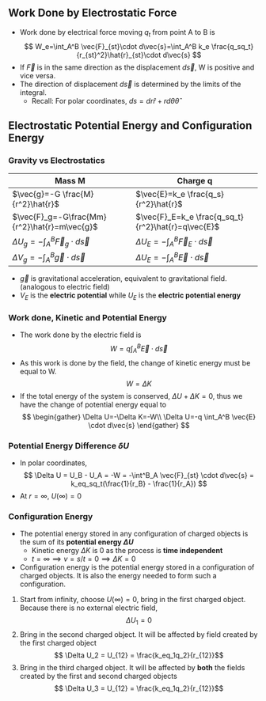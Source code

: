 ## Work Done by Electrostatic Force
- Work done by electrical force moving $q_t$ from point A to B is
$$
W_e=\int_A^B \vec{F}_{st}\cdot d\vec{s}=\int_A^B k_e \frac{q_sq_t}{r_{st}^2}\hat{r}_{st}\cdot d\vec{s}
$$
- If $\vec{F}$ is in the same direction as the displacement $d\vec{s}$, W is positive and vice versa.
- The direction of displacement $d\vec{s}$ is determined by the limits of the integral.
	- Recall: For polar coordinates, $ds = dr\hat{r} + rd\theta\hat{\theta}$
## Electrostatic Potential Energy and Configuration Energy
### Gravity vs Electrostatics
| Mass M | Charge q |
| --- | --- |
| $\vec{g}=-G \frac{M}{r^2}\hat{r}$ | $\vec{E}=k_e \frac{q_s}{r^2}\hat{r}$ |
| $\vec{F}_g=-G\frac{Mm}{r^2}\hat{r}=m\vec{g}$ | $\vec{F}_E=k_e \frac{q_sq_t}{r^2}\hat{r}=q\vec{E}$ |
| $\Delta U_g=-\int_{A}^{B} \vec{F}_g\cdot d\vec{s}$ | $\Delta U_E=-\int_{A}^{B} \vec{F}_E\cdot d\vec{s}$ |
| $\Delta V_g=-\int_{A}^{B} \vec{g}\cdot d\vec{s}$ | $\Delta U_E=-\int_{A}^{B} \vec{E}\cdot d\vec{s}$ |
- $\vec{g}$ is gravitational acceleration, equivalent to gravitational field. (analogous to electric field)
- $V_E$ is the **electric potential** while $U_E$ is the **electric potential energy**
### Work done, Kinetic and Potential Energy
- The work done by the electric field is
$$
W=q \int_A^B \vec{E} \cdot d\vec{s}
$$
- As this work is done by the field, the change of kinetic energy must be equal to W.
$$
W=\Delta K
$$
- If the total energy of the system is conserved, $\Delta U+\Delta K=0$, thus we have the change of potential energy equal to
$$
\begin{gather}
\Delta U=-\Delta K=-W\\
\Delta U=-q \int_A^B \vec{E} \cdot d\vec{s}
\end{gather}
$$
### Potential Energy Difference $\delta U$
- In polar coordinates,
$$
\Delta U = U_B - U_A = -W = -\int^B_A \vec{F}_{st} \cdot d\vec{s} = k_eq_sq_t(\frac{1}{r_B} - \frac{1}{r_A})
$$
- At $r = \infty$, $U(\infty) = 0$
### Configuration Energy
- The potential energy stored in any configuration of charged objects is the sum of its **potential energy $\Delta U$**
	- Kinetic energy $\Delta K$ is 0 as the process is **time independent**
	- $t = \infty \implies v = s/t = 0 \implies \Delta K = 0$
- Configuration energy is the potential energy stored in a configuration of charged objects. It is also the energy needed to form such a configuration.
1. Start from infinity, choose $U(\infty) = 0$, bring in the first charged object. Because there is no external electric field,
$$
\Delta U_1 = 0
$$
2. Bring in the second charged object. It will be affected by field created by the first charged object
$$
\Delta U_2 = U_{12} = \frac{k_eq_1q_2}{r_{12}}$$
3. Bring in the third charged object. It will be affected by **both** the fields created by the first and second charged objects
$$
\Delta U_3 = U_{12} = \frac{k_eq_1q_2}{r_{12}}$$